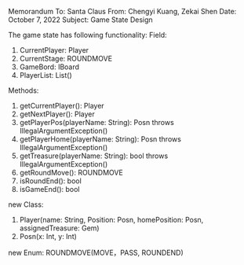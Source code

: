 Memorandum
To:                 Santa Claus From:            Chengyi Kuang, Zekai Shen Date:             October 7, 2022 Subject:        Game State Design 

The game state has following functionality:
Field:
1. CurrentPlayer: Player
2. CurrentStage: ROUNDMOVE
3. GameBord: IBoard
4. PlayerList: List<Player>()

Methods: 
1. getCurrentPlayer(): Player
2. getNextPlayer(): Player
3. getPlayerPos(playerName: String): Posn throws IllegalArgumentException()
4. getPlayerHome(playerName: String): Posn throws IllegalArgumentException()
5. getTreasure(playerName: String): bool throws IllegalArgumentException()
6. getRoundMove(): ROUNDMOVE
7. isRoundEnd(): bool
8. isGameEnd(): bool

new Class: 
1. Player(name: String, Position: Posn, homePosition: Posn, assignedTreasure: Gem)
2. Posn(x: Int, y: Int)

new Enum: 
ROUNDMOVE(MOVE，PASS, ROUNDEND)
